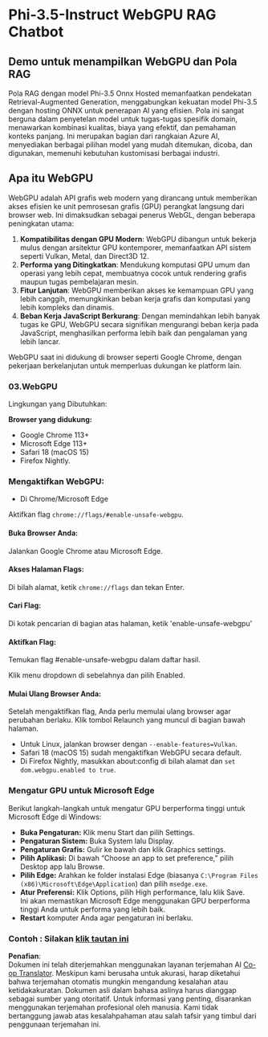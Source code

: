 <!--
CO_OP_TRANSLATOR_METADATA:
{
  "original_hash": "b62864faf628eb07f5231d4885555198",
  "translation_date": "2025-05-09T18:59:07+00:00",
  "source_file": "md/02.Application/01.TextAndChat/Phi3/WebGPUWithPhi35Readme.md",
  "language_code": "id"
}
-->
# Phi-3.5-Instruct WebGPU RAG Chatbot

## Demo untuk menampilkan WebGPU dan Pola RAG

Pola RAG dengan model Phi-3.5 Onnx Hosted memanfaatkan pendekatan Retrieval-Augmented Generation, menggabungkan kekuatan model Phi-3.5 dengan hosting ONNX untuk penerapan AI yang efisien. Pola ini sangat berguna dalam penyetelan model untuk tugas-tugas spesifik domain, menawarkan kombinasi kualitas, biaya yang efektif, dan pemahaman konteks panjang. Ini merupakan bagian dari rangkaian Azure AI, menyediakan berbagai pilihan model yang mudah ditemukan, dicoba, dan digunakan, memenuhi kebutuhan kustomisasi berbagai industri.

## Apa itu WebGPU  
WebGPU adalah API grafis web modern yang dirancang untuk memberikan akses efisien ke unit pemrosesan grafis (GPU) perangkat langsung dari browser web. Ini dimaksudkan sebagai penerus WebGL, dengan beberapa peningkatan utama:

1. **Kompatibilitas dengan GPU Modern**: WebGPU dibangun untuk bekerja mulus dengan arsitektur GPU kontemporer, memanfaatkan API sistem seperti Vulkan, Metal, dan Direct3D 12.
2. **Performa yang Ditingkatkan**: Mendukung komputasi GPU umum dan operasi yang lebih cepat, membuatnya cocok untuk rendering grafis maupun tugas pembelajaran mesin.
3. **Fitur Lanjutan**: WebGPU memberikan akses ke kemampuan GPU yang lebih canggih, memungkinkan beban kerja grafis dan komputasi yang lebih kompleks dan dinamis.
4. **Beban Kerja JavaScript Berkurang**: Dengan memindahkan lebih banyak tugas ke GPU, WebGPU secara signifikan mengurangi beban kerja pada JavaScript, menghasilkan performa lebih baik dan pengalaman yang lebih lancar.

WebGPU saat ini didukung di browser seperti Google Chrome, dengan pekerjaan berkelanjutan untuk memperluas dukungan ke platform lain.

### 03.WebGPU  
Lingkungan yang Dibutuhkan:

**Browser yang didukung:**  
- Google Chrome 113+  
- Microsoft Edge 113+  
- Safari 18 (macOS 15)  
- Firefox Nightly.

### Mengaktifkan WebGPU:

- Di Chrome/Microsoft Edge  

Aktifkan flag `chrome://flags/#enable-unsafe-webgpu`.

#### Buka Browser Anda:  
Jalankan Google Chrome atau Microsoft Edge.

#### Akses Halaman Flags:  
Di bilah alamat, ketik `chrome://flags` dan tekan Enter.

#### Cari Flag:  
Di kotak pencarian di bagian atas halaman, ketik 'enable-unsafe-webgpu'

#### Aktifkan Flag:  
Temukan flag #enable-unsafe-webgpu dalam daftar hasil.

Klik menu dropdown di sebelahnya dan pilih Enabled.

#### Mulai Ulang Browser Anda:  

Setelah mengaktifkan flag, Anda perlu memulai ulang browser agar perubahan berlaku. Klik tombol Relaunch yang muncul di bagian bawah halaman.

- Untuk Linux, jalankan browser dengan `--enable-features=Vulkan`.  
- Safari 18 (macOS 15) sudah mengaktifkan WebGPU secara default.  
- Di Firefox Nightly, masukkan about:config di bilah alamat dan `set dom.webgpu.enabled to true`.

### Mengatur GPU untuk Microsoft Edge  

Berikut langkah-langkah untuk mengatur GPU berperforma tinggi untuk Microsoft Edge di Windows:

- **Buka Pengaturan:** Klik menu Start dan pilih Settings.  
- **Pengaturan Sistem:** Buka System lalu Display.  
- **Pengaturan Grafis:** Gulir ke bawah dan klik Graphics settings.  
- **Pilih Aplikasi:** Di bawah “Choose an app to set preference,” pilih Desktop app lalu Browse.  
- **Pilih Edge:** Arahkan ke folder instalasi Edge (biasanya `C:\Program Files (x86)\Microsoft\Edge\Application`) dan pilih `msedge.exe`.  
- **Atur Preferensi:** Klik Options, pilih High performance, lalu klik Save.  
Ini akan memastikan Microsoft Edge menggunakan GPU berperforma tinggi Anda untuk performa yang lebih baik.  
- **Restart** komputer Anda agar pengaturan ini berlaku.

### Contoh : Silakan [klik tautan ini](https://github.com/microsoft/aitour-exploring-cutting-edge-models/tree/main/src/02.ONNXRuntime/01.WebGPUChatRAG)

**Penafian**:  
Dokumen ini telah diterjemahkan menggunakan layanan terjemahan AI [Co-op Translator](https://github.com/Azure/co-op-translator). Meskipun kami berusaha untuk akurasi, harap diketahui bahwa terjemahan otomatis mungkin mengandung kesalahan atau ketidakakuratan. Dokumen asli dalam bahasa aslinya harus dianggap sebagai sumber yang otoritatif. Untuk informasi yang penting, disarankan menggunakan terjemahan profesional oleh manusia. Kami tidak bertanggung jawab atas kesalahpahaman atau salah tafsir yang timbul dari penggunaan terjemahan ini.